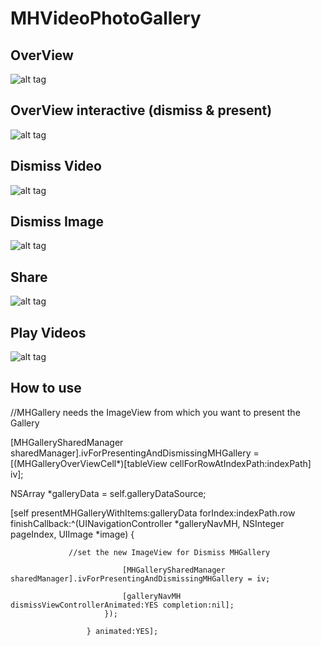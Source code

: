 MHVideoPhotoGallery
==================


OverView 
--------------------


![alt tag](https://dl.dropboxusercontent.com/u/17911939/OverView.gif)


OverView interactive (dismiss & present)
--------------------


![alt tag](https://dl.dropboxusercontent.com/u/17911939/interactive.gif)

Dismiss Video
--------------------


![alt tag](https://dl.dropboxusercontent.com/u/17911939/dismissvideoMH.gif)

Dismiss Image
--------------------


![alt tag](https://dl.dropboxusercontent.com/u/17911939/dismissMH.gif)

Share
--------------------


![alt tag](https://dl.dropboxusercontent.com/u/17911939/ShareView.gif)

Play Videos
--------------------


![alt tag](https://dl.dropboxusercontent.com/u/17911939/video.gif)




How to use
--------------------

//MHGallery needs the ImageView from which you want to present the Gallery

 [MHGallerySharedManager sharedManager].ivForPresentingAndDismissingMHGallery = [(MHGalleryOverViewCell*)[tableView cellForRowAtIndexPath:indexPath] iv];
        
 NSArray *galleryData = self.galleryDataSource;
    
    
 [self presentMHGalleryWithItems:galleryData
                        forIndex:indexPath.row
                  finishCallback:^(UINavigationController *galleryNavMH, NSInteger pageIndex, UIImage *image) {

			     //set the new ImageView for Dismiss MHGallery 

                             [MHGallerySharedManager sharedManager].ivForPresentingAndDismissingMHGallery = iv;
                             
                             [galleryNavMH dismissViewControllerAnimated:YES completion:nil];
                         });
                         
                     } animated:YES];


